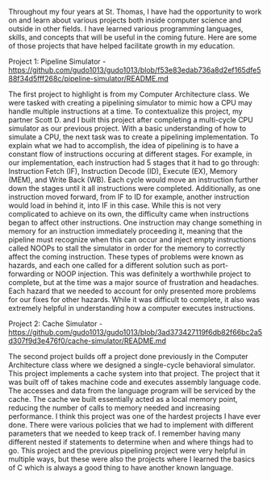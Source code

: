 
Throughout my four years at St. Thomas, I have had the opportunity to work on and learn about various projects both inside computer science and outside in other fields. I have learned various programming languages, skills, and concepts that will be useful in the coming future. Here are some of those projects that have helped facilitate growth in my education.

Project 1: Pipeline Simulator - https://github.com/gudo1013/gudo1013/blob/f53e83edab736a8d2ef165dfe588f34d5fff268c/pipeline-simulator/README.md
 
The first project to highlight is from my Computer Architecture class. We were tasked with creating a pipelining simulator to mimic how a CPU may handle multiple instructions at a time. To contextualize this project, my partner Scott D. and I built this project after completing a multi-cycle CPU simulator as our previous project. With a basic understanding of how to simulate a CPU, the next task was to create a pipelining implementation. To explain what we had to accomplish, the idea of pipelining is to have a constant flow of instructions occuring at different stages. For example, in our implementation, each instruction had 5 stages that it had to go through: Instruction Fetch (IF), Instruction Decode (ID), Execute (EX), Memory (MEM), and Write Back (WB). Each cycle would move an instruction further down the stages until it all instructions were completed. Additionally, as one instruction moved forward, from IF to ID for example, another instruction would load in behind it, into IF in this case. While this is not very complicated to achieve on its own, the difficulty came when instructions began to affect other instructions. One instruction may change something in memory for an instruction immediately proceeding it, meaning that the pipeline must recognize when this can occur and inject empty instructions called NOOPs to stall the simulator in order for the memory to correctly affect the coming instruction. These types of problems were known as hazards, and each one called for a different solution such as port-forwarding or NOOP injection. This was definitely a worthwhile project to complete, but at the time was a major source of frustration and headaches. Each hazard that we needed to account for only presented more problems for our fixes for other hazards. While it was difficult to complete, it also was extremely helpful in understanding how a computer executes instructions.

Project 2: Cache Simulator - https://github.com/gudo1013/gudo1013/blob/3ad373427119f6db82f66bc2a5d307f9d3e476f0/cache-simulator/README.md

The second project builds off a project done previously in the Computer Architecture class where we designed a single-cycle behavioral simulator. This project implements a cache system into that project. The project that it was built off of takes machine code and executes assembly language code. The accesses and data from the language program will be serviced by the cache. The cache we built essentially acted as a local memory point, reducing the number of calls to memory needed and increasing performance.
I think this project was one of the hardest projects I have ever done. There were various policies that we had to implement with different parameters that we needed to keep track of. I remember having many different nested if statements to determine when and where things had to go. 
This project and the previous pipelining project were very helpful in multiple ways, but these were also the projects where I learned the basics of C which is always a good thing to have another known language.
